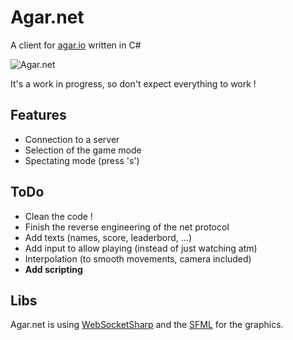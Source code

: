 # Agar.net

A client for [agar.io](http://agar.io) written in C#

![Agar.net](http://puu.sh/iAoPl/31bfe3ecf5.png "Agar.net")


It's a work in progress, so don't expect everything to work !


## Features

- Connection to a server
- Selection of the game mode
- Spectating mode (press 's')

## ToDo

- Clean the code !
- Finish the reverse engineering of the net protocol
- Add texts (names, score, leaderbord, ...)
- Add input to allow playing (instead of just watching atm)
- Interpolation (to smooth movements, camera included)
- **Add scripting**


## Libs

Agar.net is using [WebSocketSharp](https://github.com/sta/websocket-sharp) and the [SFML](http://www.sfml-dev.org/) for the graphics.
